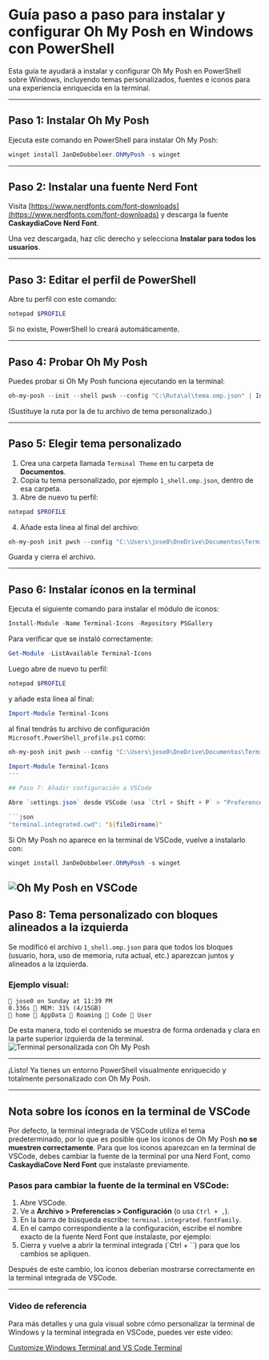 # Guía paso a paso para instalar y configurar Oh My Posh en Windows con PowerShell

Esta guía te ayudará a instalar y configurar Oh My Posh en PowerShell sobre Windows, incluyendo temas personalizados, fuentes e iconos para una experiencia enriquecida en la terminal.

---

## Paso 1: Instalar Oh My Posh

Ejecuta este comando en PowerShell para instalar Oh My Posh:

```powershell
winget install JanDeDobbeleer.OhMyPosh -s winget
```

---

## Paso 2: Instalar una fuente Nerd Font

Visita [https://www.nerdfonts.com/font-downloads](https://www.nerdfonts.com/font-downloads) y descarga la fuente **CaskaydiaCove Nerd Font**.

Una vez descargada, haz clic derecho y selecciona **Instalar para todos los usuarios**.

---

## Paso 3: Editar el perfil de PowerShell

Abre tu perfil con este comando:

```powershell
notepad $PROFILE
```

Si no existe, PowerShell lo creará automáticamente.

---

## Paso 4: Probar Oh My Posh

Puedes probar si Oh My Posh funciona ejecutando en la terminal:

```powershell
oh-my-posh --init --shell pwsh --config "C:\Ruta\al\tema.omp.json" | Invoke-Expression
```

(Sustituye la ruta por la de tu archivo de tema personalizado.)

---

## Paso 5: Elegir tema personalizado

1. Crea una carpeta llamada `Terminal Theme` en tu carpeta de **Documentos**.
2. Copia tu tema personalizado, por ejemplo `1_shell.omp.json`, dentro de esa carpeta.
3. Abre de nuevo tu perfil:

```powershell
notepad $PROFILE
```

4. Añade esta línea al final del archivo:

```powershell
oh-my-posh init pwsh --config "C:\Users\jose0\OneDrive\Documentos\Terminal Theme\1_shell.omp.json" | Invoke-Expression
```

Guarda y cierra el archivo.

---

## Paso 6: Instalar íconos en la terminal

Ejecuta el siguiente comando para instalar el módulo de íconos:

```powershell
Install-Module -Name Terminal-Icons -Repository PSGallery
```

Para verificar que se instaló correctamente:

```powershell
Get-Module -ListAvailable Terminal-Icons
```

Luego abre de nuevo tu perfil:

```powershell
notepad $PROFILE
```

y añade esta línea al final:

```powershell
Import-Module Terminal-Icons
```
al final tendrás tu archivo de configuración `Microsoft.PowerShell_profile.ps1` como:

```powershell
oh-my-posh init pwsh --config "C:\Users\jose0\OneDrive\Documentos\Terminal Theme\1_shell.omp.json" | Invoke-Expression

Import-Module Terminal-Icons
---

## Paso 7: Añadir configuración a VSCode

Abre `settings.json` desde VSCode (usa `Ctrl + Shift + P` > "Preferences: Open Settings (JSON)") y añade o modifica esta línea:

```json
"terminal.integrated.cwd": "${fileDirname}"
```

Si Oh My Posh no aparece en la terminal de VSCode, vuelve a instalarlo con:

```powershell
winget install JanDeDobbeleer.OhMyPosh -s winget
```
![Oh My Posh en VSCode]([ruta/a/la/imagen-vscode-terminal.png](https://github.com/Jose-Escamilla/oh-my-posh-config/blob/master/terminal_vscode.png))
---

## Paso 8: Tema personalizado con bloques alineados a la izquierda

Se modificó el archivo `1_shell.omp.json` para que todos los bloques (usuario, hora, uso de memoria, ruta actual, etc.) aparezcan juntos y alineados a la izquierda.

### Ejemplo visual:

```
 jose0 on Sunday at 11:39 PM
0.336s  MEM: 31% (4/15GB)
 home  AppData  Roaming  Code  User
```

De esta manera, todo el contenido se muestra de forma ordenada y clara en la parte superior izquierda de la terminal.
![Terminal personalizada con Oh My Posh]([ruta/a/la/imagen-terminal.png](https://github.com/Jose-Escamilla/oh-my-posh-config/blob/master/terminal.png))

---

¡Listo! Ya tienes un entorno PowerShell visualmente enriquecido y totalmente personalizado con Oh My Posh.

---

## Nota sobre los íconos en la terminal de VSCode

Por defecto, la terminal integrada de VSCode utiliza el tema predeterminado, por lo que es posible que los íconos de Oh My Posh **no se muestren correctamente**. Para que los íconos aparezcan en la terminal de VSCode, debes cambiar la fuente de la terminal por una Nerd Font, como **CaskaydiaCove Nerd Font** que instalaste previamente.

### Pasos para cambiar la fuente de la terminal en VSCode:

1. Abre VSCode.
2. Ve a **Archivo > Preferencias > Configuración** (o usa `Ctrl + ,`).
3. En la barra de búsqueda escribe: `terminal.integrated.fontFamily`.
4. En el campo correspondiente a la configuración, escribe el nombre exacto de la fuente Nerd Font que instalaste, por ejemplo:
5. Cierra y vuelve a abrir la terminal integrada (`Ctrl + ``) para que los cambios se apliquen.

Después de este cambio, los íconos deberían mostrarse correctamente en la terminal integrada de VSCode.

---

### Video de referencia

Para más detalles y una guía visual sobre cómo personalizar la terminal de Windows y la terminal integrada en VSCode, puedes ver este video:

[Customize Windows Terminal and VS Code Terminal](https://www.youtube.com/watch?v=FUwEh8vh9mw)
